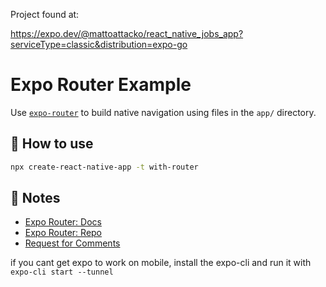 Project found at: 

https://expo.dev/@mattoattacko/react_native_jobs_app?serviceType=classic&distribution=expo-go

# Expo Router Example

Use [`expo-router`](https://expo.github.io/router) to build native navigation using files in the `app/` directory.

## 🚀 How to use

```sh
npx create-react-native-app -t with-router
```

## 📝 Notes

- [Expo Router: Docs](https://expo.github.io/router)
- [Expo Router: Repo](https://github.com/expo/router)
- [Request for Comments](https://github.com/expo/router/discussions/1)


if you cant get expo to work on mobile, install the expo-cli and run it with `expo-cli start --tunnel`